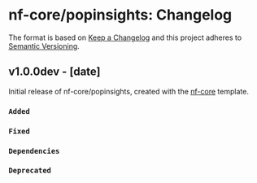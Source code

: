 # nf-core/popinsights: Changelog

The format is based on [Keep a Changelog](https://keepachangelog.com/en/1.0.0/)
and this project adheres to [Semantic Versioning](https://semver.org/spec/v2.0.0.html).

## v1.0.0dev - [date]

Initial release of nf-core/popinsights, created with the [nf-core](https://nf-co.re/) template.

### `Added`

### `Fixed`

### `Dependencies`

### `Deprecated`
